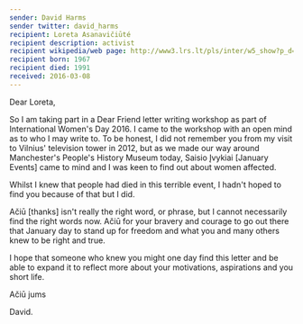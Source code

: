```yaml
---
sender: David Harms
sender twitter: david_harms
recipient: Loreta Asanavičiūté
recipient description: activist
recipient wikipedia/web page: http://www3.lrs.lt/pls/inter/w5_show?p_d=49557&p_r=4110&p_k=2
recipient born: 1967
recipient died: 1991
received: 2016-03-08
---
```


Dear Loreta,

So I am taking part in a Dear Friend letter writing workshop as part of International Women's Day 2016. I came to the workshop with an open mind as to who I may write to. To be honest, I did not remember you from my visit to Vilnius' television tower in 2012, but as we made our way around Manchester's People's History Museum today, Saisio Įvykiai [January Events] came to mind and I was keen to find out about women affected.

Whilst I knew that people had died in this terrible event, I hadn't hoped to find you because of that but I did.

Ačiū [thanks] isn't really the right word, or phrase, but I cannot necessarily find the right words now. Ačiū for your bravery and courage to go out there that January day to stand up for freedom and what you and many others knew to be right and true. 

I hope that someone who knew you might one day find this letter and be able to expand it to reflect more about your motivations, aspirations and you short life. 

Ačiū jums

David.